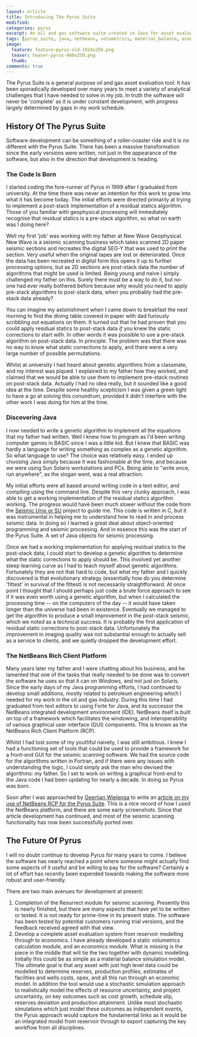 ```yaml
---
layout: article
title: Introducing The Pyrus Suite
modified:
categories: pyrus
excerpt: An oil and gas software suite created in Java for asset evaluation including volumetrics, material balance and economics.
tags: [pyrus_suite, java, netbeans, volumetrics, material_balance, economics, npv, seismic_scanning, modelling, software]
image:
  feature: feature-pyrus-old-1024x256.png
  teaser: teaser-pyrus-400x250.png
  thumb:
comments: true
---
```


The Pyrus Suite is a general purpose oil and gas asset evaluation tool. It has been sporadically developed over many years to meet a variety of analytical challenges that I have needed to solve in my job. In truth the software will never be 'complete' as it is under constant development, with progress largely determined by gaps in my work schedule.

## History Of The Pyrus Suite

Software development can be something of a roller-coaster ride and it is no different with the Pyrus Suite. There has been a massive transformation since the early versions were written, not just in the appearance of the software, but also in the direction that development is heading.

### The Code Is Born

I started coding the fore-runner of Pyrus in 1999 after I graduated from university. At the time there was never an intention for this work to grow into what it has become today. The initial efforts were directed primarily at trying to implement a post-stack implementation of a residual statics algorithm. Those of you familiar with geophysical processing will immediately recognise that residual statics is a pre-stack algorithm, so what on earth was I doing here?

Well my first 'job' was working with my father at New Wave Geophysical. New Wave is a seismic scanning business which takes scanned 2D paper seismic sections and recreates the digital SEG-Y that was used to print the section. Very useful when the original tapes are lost or deteriorated. Once the data has been recreated in digital form this opens it up to further processing options, but as 2D sections are post-stack data the number of algorithms that might be used is limited. Being young and naive I simply challenged my father on this. Surely there must be a way to do it, but no-one had ever really bothered before because why would you *need* to apply pre-stack algorithms to post-stack data, when you probably had the pre-stack data already?

You can imagine my astonishment when I came down to breakfast the next morning to find the dining table covered in paper with dad furiously scribbling out equations on them. It turned out that he had proven that you could apply residual statics to post-stack data *if* you knew the static corrections to start with. In other words it was possible to use a pre-stack algorithm on post-stack data. In principle. The problem was that there was no way to know what static corrections to apply, and there were a very large number of possible permutations.

Whilst at university I had heard about genetic algorithms from a classmate, and my interest was piqued. I explained to my father how they worked, and claimed that we would be able to use them to implement pre-stack routines on post-stack data. Actually I had no idea really, but it sounded like a good idea at the time. Despite some healthy scepticism I was given a green light to have a go at solving this conundrum, provided it didn't interfere with the other work I was doing for him at the time.

### Discovering Java

I now needed to write a genetic algorithm to implement all the equations that my father had written. Well I knew how to program as I'd been writing computer games in BASIC since I was a little kid. But I knew that BASIC was hardly a language for writing something as complex as a genetic algorithm. So what language to use? The choice was relatively easy. I ended up choosing Java simply because it was fashionable at the time, and because we were using Sun Solaris workstations and PCs. Being able to "write once, run anywhere", as the slogan went, was a real attraction.

My initial efforts were all based around writing code in a text editor, and compiling using the command line. Despite this very clunky approach, I was able to get a working implementation of the residual statics algorithm working. The progress would have been much slower without the code from the [Seismic Unix or SU](http://www.seismicunix.com/w/Main_Page) project to guide me. This code is written in C, but it was instrumental in helping me to understand how to read in and process seismic data. In doing so I learned a great deal about object-oriented programming and seismic processing. And in essence this was the start of the Pyrus Suite. A set of Java objects for seismic processing.

Once we had a working implementation for applying residual statics to the post-stack data, I could start to develop a genetic algorithm to determine what the static corrections to apply should be. This involved yet another steep learning curve as I had to teach myself about genetic algorithms. Fortunately they are not that hard to code, but what my father and I quickly discovered is that evolutionary strategy (essentially how do you determine 'fittest' in survival of the fittest) is not necessarily straightforward. At once point I thought that I should perhaps just code a brute force approach to see if it was even worth using a genetic algorithm, but when I calculated the processing time -- on the computers of the day -- it would have taken longer than the universe had been in existence. Eventually we managed to get the algorithm to produce a small improvement in the post-stack seismic, which we noted as a technical success. It is probably the first application of residual static corrections to post-stack data. Unfortunately the improvement in imaging quality was not substantial enough to actually sell as a service to clients, and we quietly dropped the development effort. 

### The NetBeans Rich Client Platform

Many years later my father and I were chatting about his business, and he lamented that one of the tasks that really needed to be done was to convert the software he uses so that it can on Windows, and not just on Solaris. Since the early days of my Java programming efforts, I had continued to develop small additions, mostly related to petroleum engineering which I needed for my work in the oil and gas industry. During this time I had graduated from text editors to using Forte for Java, and its successor the NetBeans integrated development environment (IDE). NetBeans itself is built on top of a framework which facilitates the windowing, and interoperability of various graphical user interface (GUI) components. This is known as the NetBeans Rich Client Platform (RCP). 

Whilst I had lost some of my youthful naivety, I was still ambitious. I knew I had a functioning set of tools that could be used to provide a framework for a front-end GUI for the seismic scanning software. We had the source code for the algorithms written in Fortran, and if there were any issues with understanding the logic, I could simply ask the man who devised the algorithms: my father. So I set to work on writing a graphical front-end to the Java code I had been updating for nearly a decade. In doing so Pyrus was born.

Soon after I was approached by [Geertjan Wielenga](https://blogs.oracle.com/geertjan/entry/welcome_to_me) to write an [article on my use of NetBeans RCP for the Pyrus Suite](https://dzone.com/articles/nb-petroleum-engineering). This is a nice record of how I used the NetBeans platform, and there are some early screenshots. Since that article development has continued, and most of the seismic scanning functionality has now been successfully ported over.

## The Future Of Pyrus

I will no doubt continue to develop Pyrus for many years to come. I believe the software has nearly reached a point where someone might actually find some aspects of it useful and be willing to pay for the software? Certainly a lot of effort has recently been expended towards making the software more robust and user-friendly.

There are two main avenues for development at present:

1. Completion of the Resurrect module for seismic scanning. Presently this is nearly finished, but there are many aspects that have yet to be written or tested. It is not ready for prime-time in its present state. The software has been tested by potential customers running trial versions, and the feedback received agreed with that view.
2. Develop a complete asset evaluation system from reservoir modelling through to economics. I have already developed a static volumetrics calculation module, and an economics module. What is missing is the piece in the middle that will tie the two together with dynamic modelling. Initially this could be as simple as a material balance simulation model. The ultimate goal is that any asset with just high level data could be modelled to determine reserves, production profiles, estimates of facilities and wells costs, opex, and all this run through an economic model. In addition the tool would use a stochastic simulation approach to realistically model the effects of resource uncertainty, and project uncertainty, on key outcomes such as cost growth, schedule slip, reserves deviation and production attainment. Unlike most stochastic simulations which just model these outcomes as independent events, the Pyrus approach would capture the fundamental links as it would be an integrated model from reservoir through to export capturing the key workflow from all disciplines.